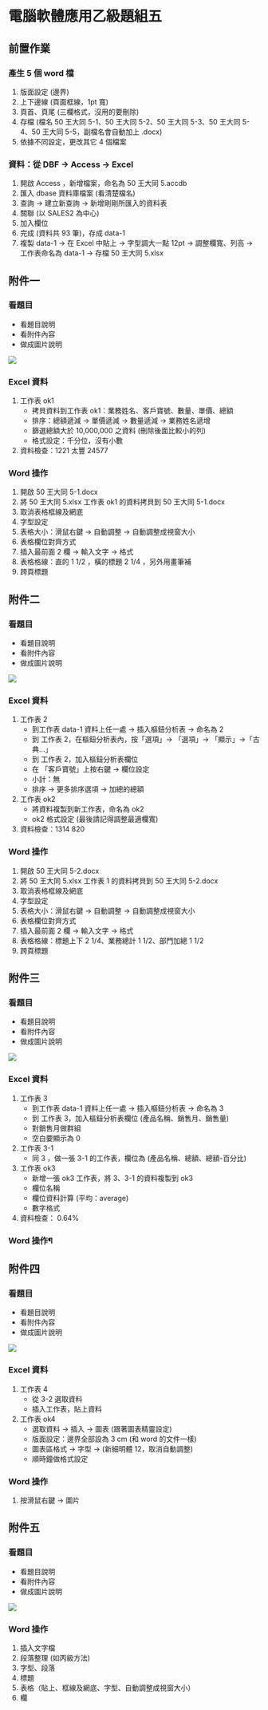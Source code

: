 # 電腦軟體應用乙級題組五

## 前置作業

### 產生 5 個 word 檔

1. 版面設定 (邊界)
1. 上下邊線 (頁面框線，1pt 寬)
1. 頁首、頁尾 (三欄格式，沒用的要刪除)
1. 存檔 (檔名 50 王大同 5-1、50 王大同 5-2、50 王大同 5-3、50 王大同 5-4、50 王大同 5-5，副檔名會自動加上 .docx)
1. 依據不同設定，更改其它 4 個檔案

### 資料：從 DBF → Access → Excel

1. 開啟 Access ，新增檔案，命名為 50 王大同 5.accdb
1. 匯入 dbase 資料庫檔案 (看清楚檔名)
1. 查詢 → 建立新查詢 → 新增剛剛所匯入的資料表
1. 關聯 (以 SALES2 為中心)
1. 加入欄位
1. 完成 (資料共 93 筆)，存成 data-1
1. 複製 data-1 → 在 Excel 中貼上 → 字型調大一點 12pt → 調整欄寬、列高 → 工作表命名為 data-1 → 存檔 50 王大同 5.xlsx

## 附件一

### 看題目

- 看題目說明
- 看附件內容
- 做成圖片說明

![](/images/700-5-1.png)

### Excel 資料

1. 工作表 ok1
   - 拷貝資料到工作表 ok1：業務姓名、客戶寶號、數量、單價、總額
   - 排序：總額遞減 → 單價遞減 → 數量遞減 → 業務姓名遞增
   - 篩選總額大於 10,000,000 之資料 (刪除後面比較小的列)
   - 格式設定：千分位，沒有小數
1. 資料檢查：1221 太豐 24577

### Word 操作

1. 開啟 50 王大同 5-1.docx
1. 將 50 王大同 5.xlsx 工作表 ok1 的資料拷貝到 50 王大同 5-1.docx
1. 取消表格框線及網底
1. 字型設定
1. 表格大小：滑鼠右鍵 → 自動調整 → 自動調整成視窗大小
1. 表格欄位對齊方式
1. 插入最前面 2 欄 → 輸入文字 → 格式
1. 表格格線：直的 1 1/2 ，橫的標題 2 1/4 ，另外用畫筆補
1. 跨頁標題

## 附件二

### 看題目

- 看題目說明
- 看附件內容
- 做成圖片說明

![](/images/700-5-2.png)

### Excel 資料

1. 工作表 2
   - 到工作表 data-1 資料上任一處 → 插入樞鈕分析表 → 命名為 2
   - 到 工作表 2，在樞鈕分析表內，按「選項」→ 「選項」→ 「顯示」→「古典…」
   - 到 工作表 2，加入樞鈕分析表欄位
   - 在 「客戶寶號」上按右鍵 → 欄位設定
   - 小計：無
   - 排序 → 更多排序選項 → 加總的總額
1. 工作表 ok2
   - 將資料複製到新工作表，命名為 ok2
   - ok2 格式設定 (最後請記得調整最適欄寬)
1. 資料檢查：1314 820

### Word 操作

1. 開啟 50 王大同 5-2.docx
1. 將 50 王大同 5.xlsx 工作表 1 的資料拷貝到 50 王大同 5-2.docx
1. 取消表格框線及網底
1. 字型設定
1. 表格大小：滑鼠右鍵 → 自動調整 → 自動調整成視窗大小
1. 表格欄位對齊方式
1. 插入最前面 2 欄 → 輸入文字 → 格式
1. 表格格線：標題上下 2 1/4、業務總計 1 1/2、部門加總 1 1/2
1. 跨頁標題

## 附件三

### 看題目

- 看題目說明
- 看附件內容
- 做成圖片說明

![](/images/700-5-3.png)

### Excel 資料

1. 工作表 3
   - 到工作表 data-1 資料上任一處 → 插入樞鈕分析表 → 命名為 3
   - 到 工作表 3，加入樞鈕分析表欄位 (產品名稱、銷售月、銷售量)
   - 對銷售月做群組
   - 空白要顯示為 0
1. 工作表 3-1
   - 同 3 ，做一張 3-1 的工作表，欄位為 (產品名稱、總額、總額-百分比)
1. 工作表 ok3
   - 新增一張 ok3 工作表，將 3、3-1 的資料複製到 ok3
   - 欄位名稱
   - 欄位資料計算 (平均：average)
   - 數字格式
1. 資料檢查： 0.64%

### Word 操作¶

## 附件四

### 看題目

- 看題目說明
- 看附件內容
- 做成圖片說明

![](/images/700-5-4.png)

### Excel 資料

1. 工作表 4
   - 從 3-2 選取資料
   - 插入工作表，貼上資料
1. 工作表 ok4
   - 選取資料 → 插入 → 圖表 (跟著圖表精靈設定)
   - 版面設定：邊界全部設為 3 cm (和 word 的文件一樣)
   - 圖表區格式 → 字型 → (新細明體 12，取消自動調整)
   - 順時鐘做格式設定

### Word 操作

1. 按滑鼠右鍵 → 圖片

## 附件五

### 看題目

- 看題目說明
- 看附件內容
- 做成圖片說明

![](/images/700-5-5.png)

### Word 操作

1. 插入文字檔
1. 段落整理 (如丙級方法)
1. 字型、段落
1. 標題
1. 表格（貼上、框線及網底、字型、自動調整成視窗大小）
1. 欄
